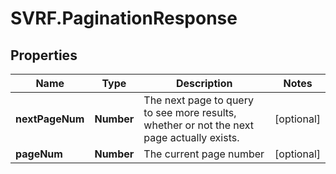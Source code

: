 # SVRF.PaginationResponse

## Properties
Name | Type | Description | Notes
------------ | ------------- | ------------- | -------------
**nextPageNum** | **Number** | The next page to query to see more results, whether or not the next page actually exists. | [optional] 
**pageNum** | **Number** | The current page number | [optional] 



